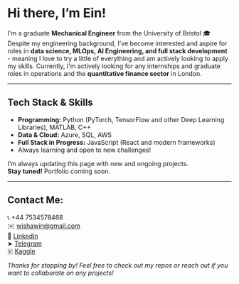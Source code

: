 # Hi there, I’m Ein!

I'm a graduate **Mechanical Engineer** from the University of Bristol 🎓
Despite my engineering background, I've become interested and aspire for roles in **data science, MLOps, AI Engineering, and full stack development** - meaning I love to try a little of everything and am actively looking to apply my skills.
Currently, I'm actively looking for any internships and graduate roles in operations and the **quantitative finance sector** in London.

---

## Tech Stack & Skills

- **Programming:** Python (PyTorch, TensorFlow and other Deep Learning Libraries), MATLAB, C++
- **Data & Cloud:** Azure, SQL, AWS
- **Full Stack in Progress:** JavaScript (React and modern frameworks)
- Always learning and open to new challenges!

I’m always updating this page with new and ongoing projects.  
**Stay tuned!** Portfolio coming soon. 

---

## Contact Me:
📞 +44 7534578468   
✉️ wishawin@gmail.com  
💼 [LinkedIn](https://www.linkedin.com/in/wishawin/)  
➤  [Telegram](https://t.me/einle1)  
🇰  [Kaggle](https://www.kaggle.com/wishawinlertnawapan)  

*Thanks for stopping by! Feel free to check out my repos or reach out if you want to collaborate on any projects!*
